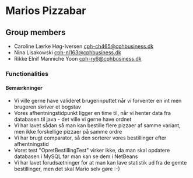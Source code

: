 # Marios Pizzabar

## Group members
- Caroline Lærke Høg-Iversen cph-ch465@cphbusiness.dk
- Nina Lisakowski cph-nl163@cphbusiness.dk
- Rikke Elnif Manniche Yoon cph-ry6@cphbusiness.dk

### Functionalities

#### Bemærkninger
- Vi ville gerne have valideret brugerinputtet når vi forventer en int men brugeren skriver et bogstav
- Vores afhentningstidpunkt ligger en time til, når vi henter data fra databasen til java - det ville vi gerne have ordnet
- Vi har lavet sådan så man kan bestille flere pizzaer af samme variant, men ikke forskellige pizzaer på samme ordre
- Vi har brugt comparator, så den sorterer vores bestillinger efter afhentningstid
- Voret test "OpretBestillingTest" virker ikke, da man skal opdatere databasen i MySQL før man kan se dem i NetBeans
- Vi har lavet forudsætninger for at man kan lave statistik ud fra de gemte bestillinger, men det skal Mario selv gøre :-)
